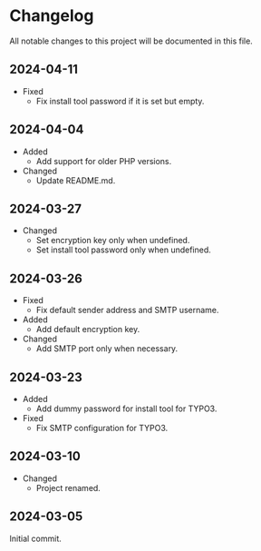 # Changelog
All notable changes to this project will be documented in this file.

## 2024-04-11
* Fixed
  * Fix install tool password if it is set but empty.

## 2024-04-04
* Added
  * Add support for older PHP versions.
* Changed
  * Update README.md.

## 2024-03-27
* Changed
  * Set encryption key only when undefined.
  * Set install tool password only when undefined.

## 2024-03-26
* Fixed
  * Fix default sender address and SMTP username.
* Added
  * Add default encryption key.
* Changed
  * Add SMTP port only when necessary.

## 2024-03-23
* Added
  * Add dummy password for install tool for TYPO3.
* Fixed
  * Fix SMTP configuration for TYPO3.

## 2024-03-10
* Changed
  * Project renamed.

## 2024-03-05
Initial commit.
